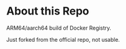 # About this Repo

ARM64/aarch64 build of Docker Registry.

Just forked from the official repo, not usable.
